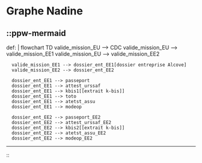 # Graphe Nadine


::ppw-mermaid
---
def: |
    flowchart TD
      valide_mission_EU --> CDC
      valide_mission_EU --> valide_mission_EE1
      valide_mission_EU --> valide_mission_EE2

      valide_mission_EE1 --> dossier_ent_EE1[dossier entreprise Alcove]
      valide_mission_EE2 --> dossier_ent_EE2

      dossier_ent_EE1 --> passeport
      dossier_ent_EE1 --> attest_urssaf
      dossier_ent_EE1 --> kbis1[[extrait k-bis]]
      dossier_ent_EE1 --> toto
      dossier_ent_EE1 --> atetst_assu
      dossier_ent_EE1 --> modeop

      dossier_ent_EE2 --> passeport_EE2
      dossier_ent_EE2 --> attest_urssaf_EE2
      dossier_ent_EE2 --> kbis2[[extrait k-bis]]
      dossier_ent_EE2 --> atetst_assu_EE2
      dossier_ent_EE2 --> modeop_EE2
---
::

